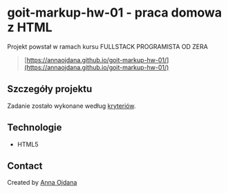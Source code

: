 # goit-markup-hw-01 - praca domowa z HTML

Projekt powstał w ramach kursu FULLSTACK PROGRAMISTA OD ZERA
> [https://annaojdana.github.io/goit-markup-hw-01/](https://annaojdana.github.io/goit-markup-hw-01/)

## Szczegóły projektu

Zadanie zostało wykonane według [kryteriów](https://github.com/goitacademy/html-css-homework/blob/master/1-html/README.pl.md). 

## Technologie
- HTML5

## Contact
Created by [Anna Ojdana](https://pl.linkedin.com/in/anna-ojdana-104b05225) 



